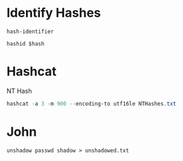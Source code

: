# Identify Hashes
```
hash-identifier
```

```
hashid $hash
```


# Hashcat
NT Hash
```powershell
hashcat -a 3 -m 900 --encoding-to utf16le NTHashes.txt
```

# John
```
unshadow passwd shadow > unshadowed.txt
```

